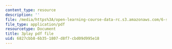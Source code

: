 ```yaml
---
content_type: resource
description: ''
file: /media/https%3A/open-learning-course-data-rc.s3.amazonaws.com/6-s897-machine-learning-for-healthcare-spring-2019/6827cbb86b351807d8f7cbd09d995e18_2ZXYM1h9pgY.pdf
file_type: application/pdf
resourcetype: Document
title: 3play pdf file
uid: 6827cbb8-6b35-1807-d8f7-cbd09d995e18
---
```

